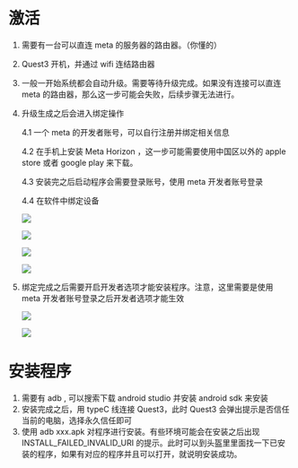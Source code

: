 # 激活

1. 需要有一台可以直连 meta 的服务器的路由器。（你懂的）

2. Quest3 开机，并通过 wifi 连结路由器

3. 一般一开始系统都会自动升级。需要等待升级完成。如果没有连接可以直连 meta 的路由器，那么这一步可能会失败，后续步骤无法进行。

4. 升级生成之后会进入绑定操作

    4.1 一个 meta 的开发者账号，可以自行注册并绑定相关信息
    
    4.2 在手机上安装 Meta Horizon ，这一步可能需要使用中国区以外的 apple store 或者 google play 来下载。
    
    4.3 安装完之后启动程序会需要登录账号，使用 meta 开发者账号登录
    
    4.4 在软件中绑定设备
    
    
     ![](imgs/2024/09/54BE5C28-C84A-4493-BD99-F932C2A7CA7C_Quest3_激活和安装说明_20240906181147.png)
     
     ![](imgs/2024/09/AEBC479F-9823-4BDC-A471-7C816AB6BD1F_Quest3_激活和安装说明_20240906181220.png)
     
     ![](imgs/2024/09/57852FBF-3929-42BC-B9E0-0B229E0CD4B6_Quest3_激活和安装说明_20240906181245.png)
     
     ![](imgs/2024/09/C0619760-396D-42AE-8210-80F955664C3C_Quest3_激活和安装说明_20240906181310.png)

5. 绑定完成之后需要开启开发者选项才能安装程序。注意，这里需要是使用 meta 开发者账号登录之后开发者选项才能生效

    ![](imgs/2024/09/CC105A8F-375D-4F20-91CD-4BDE1164487E_Quest3_激活和安装说明_20240906181433.png)
    
    ![](imgs/2024/09/5BDEF1DC-3871-4E14-8EDB-0E68DD4E6855_Quest3_激活和安装说明_20240906181458.png)

# 安装程序

1. 需要有 adb , 可以搜索下载 android studio 并安装 android sdk 来安装
2. 安装完成之后，用 typeC 线连接 Quest3，此时 Quest3 会弹出提示是否信任当前的电脑，选择永久信任即可
3. 使用 adb xxx.apk 对程序进行安装。有些环境可能会在安装之后出现 INSTALL_FAILED_INVALID_URI 的提示。此时可以到头盔里里面找一下已安装的程序，如果有对应的程序并且可以打开，就说明安装成功。
